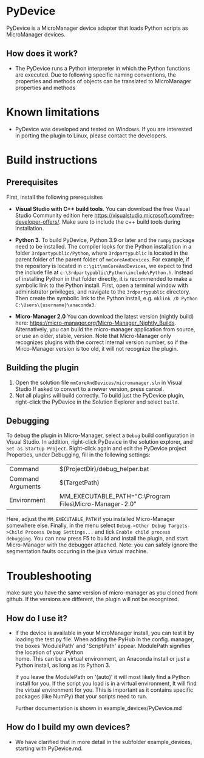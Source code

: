 # PyDevice
PyDevice is a MicroManager device adapter that loads Python scripts as MicroManager devices.

## How does it work?
 - The PyDevice runs a Python interpreter in which the Python functions are executed. 
   Due to following specific naming conventions, the properties and methods of objects can be translated to MicroManager properties and methods

# Known limitations
* PyDevice was developed and tested on Windows. If you are interested in porting the plugin to Linux, please contact the developers. 

# Build instructions
## Prerequisites
First, install the following prerequisites
* **Visual Studio with C++ build tools**.
You can download the free Visual Studio Community edition here https://visualstudio.microsoft.com/free-developer-offers/. Make sure to include the c++ build tools during installation.
* **Python 3**.
To build PyDevice, Python 3.9 or later and the `numpy` package need to be installed. The compiler looks for the Python installation in a folder `3rdpartypublic/Python`, where `3rdpartypublic` is located in the parent folder of the parent folder of `mmCoreAndDevices`. For example, if the repository is located in `c:\git\mmCoreAndDevices`, we expect to find the include file at `c:\3rdpartypublic\Python\include\Python.h`. Instead of installing Python in that folder directly, it is recommended to make a symbolic link to the Python install. First, open a terminal window with administrator privileges, and navigate to the `3rdpartypublic` directory. Then create the symbolic link to the Python install, e.g. `mklink /D Python C:\Users\{username}\anaconda3`.

* **Micro-Manager 2.0**
You can download the latest version (nightly build) here: https://micro-manager.org/Micro-Manager_Nightly_Builds. Alternatively, you can build the micro-manager application from source, or use an older, stable, version. Note that Micro-Manager only recognizes plugins with the correct internal version number, so if the Mirco-Manager version is too old, it will not recognize the plugin.


## Building the plugin
1. Open the solution file `mmCoreAndDevices/micromanager.sln` in Visual Studio
 If asked to convert to a newer version, press cancel.
2. Not all plugins will build correctly. To build just the PyDevice plugin, right-click the PyDevice in the Solution Explorer and select `build`.

## Debugging
To debug the plugin in Micro-Manager, select a `Debug` build configuration in Visual Studio. In addition, right-click PyDevice in the solution explorer, and `Set as Startup Project`. Right-click again and edit the PyDevice project Properties, under Debugging, fill in the following settings:

| | |
|---------|--------------------------------|
| Command | $(ProjectDir)/debug_helper.bat |
| Command Arguments | $(TargetPath) |
| Environment |MM_EXECUTABLE_PATH="C:\Program Files\Micro-Manager-2.0"|

Here, adjust the `MM_EXECUTABLE_PATH` if you installed Micro-Manager somewhere else.
Finally, in the menu select `Debug->Other Debug Targets->Child Process Debug Settings...` and tick `Enable child process debugging`.
You can now press F5 to build and install the plugin, and start Micro-Manager with the debugger attached. Note: you can safely ignore the segmentation faults occuring in the java virtual machine.


# Troubleshooting
make sure you have the same version of micro-manager as you cloned from github. If the versions are different, the plugin will not be recognized.


## How do I use it?
 - If the device is available in your MicroManager install, you can test it by loading the test.py file. 
   When adding the PyHub in the config. manager, the boxes 'ModulePath' and 'ScriptPath' appear. ModulePath signifies the location of your Python  
   home. This can be a virtual environment, an Anaconda install or just a Python install, as long as its Python 3.
 
   If you leave the ModulePath on '(auto)' it will most likely find a Python install for you. If the script you load is in a virtual environment,
   It will find the virtual environment for you. This is important as it contains specific packages (like NumPy) that your scripts need to run.
   
   Further documentation is shown in example_devices/PyDevice.md

## How do I build my own devices?
 - We have clarified that in more detail in the subfolder example_devices, starting with PyDevice.md. 
